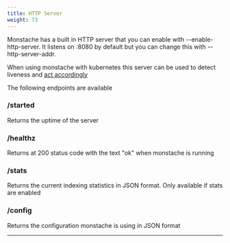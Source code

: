 ```yaml
---
title: HTTP Server
weight: 73
---
```


Monstache has a built in HTTP server that you can enable with --enable-http-server. It
listens on :8080 by default but you can change this with --http-server-addr.

When using monstache with kubernetes this server can be used to detect liveness and 
[act accordingly](https://kubernetes.io/docs/tasks/configure-pod-container/configure-liveness-readiness-probes/)

The following endpoints are available

### /started

Returns the uptime of the server

### /healthz

Returns at 200 status code with the text "ok" when monstache is running

### /stats

Returns the current indexing statistics in JSON format. Only available if stats are enabled

### /config

Returns the configuration monstache is using in JSON format

---

